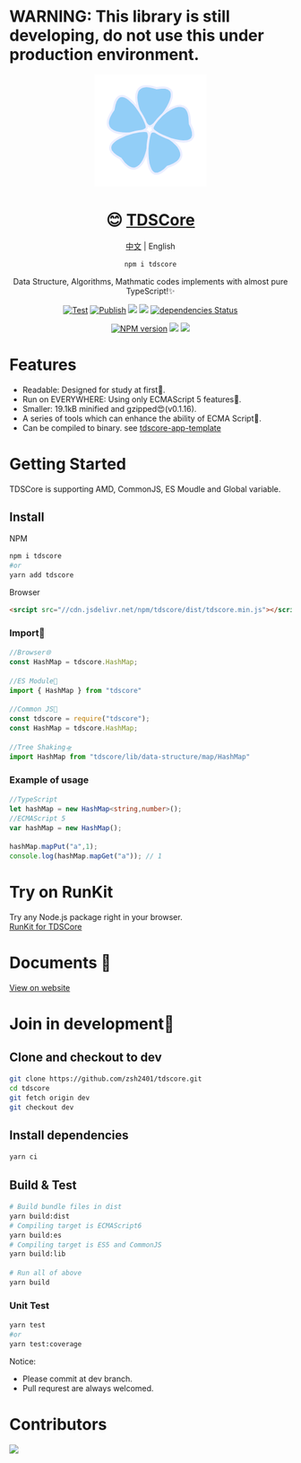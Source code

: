 # WARNING: This library is still developing, do not use this under production environment.

<div align="center">

![](./icon.png)

# 😊 [TDSCore](http://ds.zsh2401.top)

[中文](./README.md) | English

```sh
npm i tdscore
```

Data Structure, Algorithms, Mathmatic codes implements with almost pure TypeScript!✨ 


[![Test](https://github.com/zsh2401/tdscore/actions/workflows/test.yml/badge.svg)](https://github.com/zsh2401/tdscore/actions/workflows/test.yml)
[![Publish](https://github.com/zsh2401/tdscore/actions/workflows/publish.yml/badge.svg)](https://github.com/zsh2401/tdscore/actions/workflows/publish.yml)
![](https://img.shields.io/github/languages/top/zsh2401/tdscore)
[![](https://img.shields.io/codecov/c/github/zsh2401/tdscore)](https://app.codecov.io/gh/zsh2401/tdscore)
[![dependencies Status](https://status.david-dm.org/gh/zsh2401/tdscore.svg)](https://david-dm.org/zsh2401/tdscore)

[![NPM version](https://img.shields.io/npm/v/tdscore.svg)](https://www.npmjs.com/package/tdscore)
![](https://badgen.net/npm/dy/tdscore)
![](https://img.shields.io/bundlephobia/minzip/tdscore)
</div>

   


# Features
* Readable: Designed for study at first🌌.
* Run on EVERYWHERE: Using only ECMAScript 5 features🚄.
* Smaller:  19.1kB minified and gzipped😍(v0.1.16).
* A series of tools which can enhance the ability of ECMA Script🚀.
* Can be compiled to binary. see [tdscore-app-template](https://github.com/zsh2401/tdscore-app-template)

# Getting Started
TDSCore is supporting AMD, CommonJS, ES Moudle and Global variable.

## Install
NPM
```sh
npm i tdscore
#or
yarn add tdscore
```
Browser
```html
<srcipt src="//cdn.jsdelivr.net/npm/tdscore/dist/tdscore.min.js"></script>
```

### Import🎉
```typescript
//Browser🌐
const HashMap = tdscore.HashMap;

//ES Module🍪
import { HashMap } from "tdscore"

//Common JS🛵
const tdscore = require("tdscore");
const HashMap = tdscore.HashMap;

//Tree Shaking🛸
import HashMap from "tdscore/lib/data-structure/map/HashMap"

```
### Example of usage
```typescript
//TypeScript
let hashMap = new HashMap<string,number>();
//ECMAScript 5
var hashMap = new HashMap();

hashMap.mapPut("a",1);
console.log(hashMap.mapGet("a")); // 1
```
# Try on RunKit
Try any Node.js package right in your browser.   
[RunKit for TDSCore](https://npm.runkit.com/tdscore)

# Documents 🍕
[View on website](http://ds.zsh2401.top)

# Join in development🤝
## Clone and checkout to dev
```sh
git clone https://github.com/zsh2401/tdscore.git
cd tdscore
git fetch origin dev
git checkout dev
```
## Install dependencies
```sh
yarn ci
```
## Build & Test
```sh
# Build bundle files in dist
yarn build:dist 
# Compiling target is ECMAScript6
yarn build:es 
# Compiling target is ES5 and CommonJS
yarn build:lib 

# Run all of above
yarn build
```
### Unit Test
```sh
yarn test
#or
yarn test:coverage
```
Notice:
* Please commit at dev branch.
* Pull requrest are always welcomed.

<!-- <div align="center"> -->

# Contributors

<a href="https://github.com/zsh2401/tdscore/graphs/contributors">
  <img src="https://contrib.rocks/image?repo=zsh2401/tdscore" />
</a>

<!-- </div> -->
